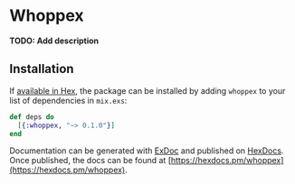 # Whoppex

**TODO: Add description**

## Installation

If [available in Hex](https://hex.pm/docs/publish), the package can be installed
by adding `whoppex` to your list of dependencies in `mix.exs`:

```elixir
def deps do
  [{:whoppex, "~> 0.1.0"}]
end
```

Documentation can be generated with [ExDoc](https://github.com/elixir-lang/ex_doc)
and published on [HexDocs](https://hexdocs.pm). Once published, the docs can
be found at [https://hexdocs.pm/whoppex](https://hexdocs.pm/whoppex).

